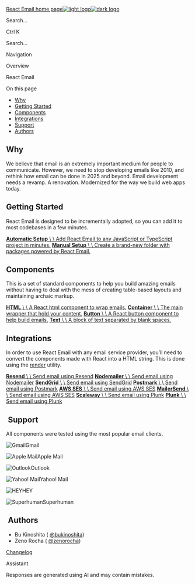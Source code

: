 [React Email home page![light logo](https://mintlify.s3.us-west-1.amazonaws.com/react-email/logo/light.svg)![dark logo](https://mintlify.s3.us-west-1.amazonaws.com/react-email/logo/dark.svg)](https://react.email/docs)

Search...

Ctrl K

Search...

Navigation

Overview

React Email

On this page

- [Why](https://react.email/docs/introduction#why)
- [Getting Started](https://react.email/docs/introduction#getting-started)
- [Components](https://react.email/docs/introduction#components)
- [Integrations](https://react.email/docs/introduction#integrations)
- [Support](https://react.email/docs/introduction#support)
- [Authors](https://react.email/docs/introduction#authors)

## [​](https://react.email/docs/introduction\#why)  Why

We believe that email is an extremely important medium for people to communicate. However, we need to stop developing emails like 2010, and rethink how email can be done in 2025 and beyond. Email development needs a revamp. A renovation. Modernized for the way we build web apps today.

## [​](https://react.email/docs/introduction\#getting-started)  Getting Started

React Email is designed to be incrementally adopted, so you can add it to most codebases in a few minutes.

[**Automatic Setup** \\
\\
Add React Email to any JavaScript or TypeScript project in minutes.](https://react.email/docs/getting-started/automatic-setup) [**Manual Setup** \\
\\
Create a brand-new folder with packages powered by React Email.](https://react.email/docs/getting-started/manual-setup)

## [​](https://react.email/docs/introduction\#components)  Components

This is a set of standard components to help you build amazing emails without having to deal with the mess of creating table-based layouts and maintaining archaic markup.

[**HTML** \\
\\
A React html component to wrap emails.](https://react.email/docs/components/html) [**Container** \\
\\
The main wrapper that hold your content.](https://react.email/docs/components/container) [**Button** \\
\\
A React button component to help build emails.](https://react.email/docs/components/button) [**Text** \\
\\
A block of text separated by blank spaces.](https://react.email/docs/components/text)

## [​](https://react.email/docs/introduction\#integrations)  Integrations

In order to use React Email with any email service provider, you’ll need to convert the components made with React into a HTML string. This is done using the [render](https://react.email/docs/utilities/render) utility.

[**Resend** \\
\\
Send email using Resend](https://react.email/docs/integrations/resend) [**Nodemailer** \\
\\
Send email using Nodemailer](https://react.email/docs/integrations/nodemailer) [**SendGrid** \\
\\
Send email using SendGrid](https://react.email/docs/integrations/sendgrid) [**Postmark** \\
\\
Send email using Postmark](https://react.email/docs/integrations/postmark) [**AWS SES** \\
\\
Send email using AWS SES](https://react.email/docs/integrations/aws-ses) [**MailerSend** \\
\\
Send email using AWS SES](https://react.email/docs/integrations/mailersend) [**Scaleway** \\
\\
Send email using Plunk](https://react.email/docs/integrations/scaleway) [**Plunk** \\
\\
Send email using Plunk](https://react.email/docs/integrations/plunk)

## [​](https://react.email/docs/introduction\#support)  Support

All components were tested using the most popular email clients.

![Gmail](https://react.email/static/icons/gmail.svg)Gmail

![Apple Mail](https://react.email/static/icons/apple-mail.svg)Apple Mail

![Outlook](https://react.email/static/icons/outlook.svg)Outlook

![Yahoo! Mail](https://react.email/static/icons/yahoo-mail.svg)Yahoo! Mail

![HEY](https://react.email/static/icons/hey.svg)HEY

![Superhuman](https://react.email/static/icons/superhuman.svg)Superhuman

## [​](https://react.email/docs/introduction\#authors)  Authors

- Bu Kinoshita ( [@bukinoshita](https://twitter.com/bukinoshita))
- Zeno Rocha ( [@zenorocha](https://twitter.com/zenorocha))

[Changelog](https://react.email/docs/changelog)

Assistant

Responses are generated using AI and may contain mistakes.